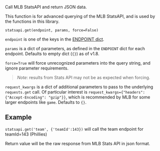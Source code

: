Call MLB StatsAPI and return JSON data.

This function is for advanced querying of the MLB StatsAPI, and is used by the functions in this library.

`statsapi.get(endpoint, params, force=False)`

`endpoint` is one of the keys in the [ENDPOINT dict](https://github.com/toddrob99/MLB-StatsAPI/wiki/Endpoints).

`params` is a dict of parameters, as defined in the `ENDPOINT` dict for each endpoint. Defaults to empty dict (`{}`) as of v1.8.

`force=True` will force unrecognized parameters into the query string, and ignore parameter requirements. 
> *Note*: results from Stats API may not be as expected when forcing.

`request_kwargs` is a dict of additional parameters to pass to the underlying `requests.get` call. Of
particular interest is `request_kwargs={"headers":{"Accept-Encoding": "gzip"}}`, which is recommended
by MLB for some larger endpoints like `game`. Defaults to `{}`.

## Example
`statsapi.get('team', {'teamId':143})` will call the team endpoint for teamId=143 (Phillies)

Return value will be the raw response from MLB Stats API in json format.